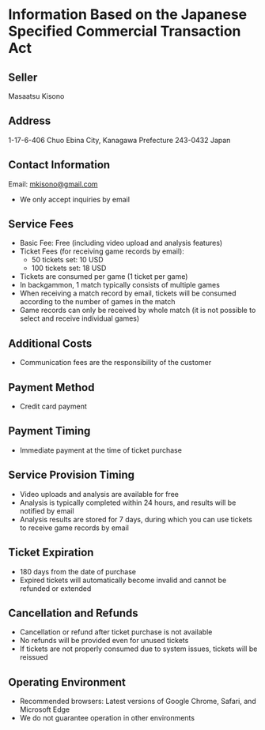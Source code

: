 # Information Based on the Japanese Specified Commercial Transaction Act

## Seller
Masaatsu Kisono

## Address
1-17-6-406 Chuo
Ebina City, Kanagawa Prefecture
243-0432 Japan

## Contact Information
Email: mkisono@gmail.com
- We only accept inquiries by email

## Service Fees
- Basic Fee: Free (including video upload and analysis features)
- Ticket Fees (for receiving game records by email):
    - 50 tickets set: 10 USD
    - 100 tickets set: 18 USD
- Tickets are consumed per game (1 ticket per game)
- In backgammon, 1 match typically consists of multiple games
- When receiving a match record by email, tickets will be consumed according to the number of games in the match
- Game records can only be received by whole match (it is not possible to select and receive individual games)

## Additional Costs
- Communication fees are the responsibility of the customer

## Payment Method
- Credit card payment

## Payment Timing
- Immediate payment at the time of ticket purchase

## Service Provision Timing
- Video uploads and analysis are available for free
- Analysis is typically completed within 24 hours, and results will be notified by email
- Analysis results are stored for 7 days, during which you can use tickets to receive game records by email

## Ticket Expiration
- 180 days from the date of purchase
- Expired tickets will automatically become invalid and cannot be refunded or extended

## Cancellation and Refunds
- Cancellation or refund after ticket purchase is not available
- No refunds will be provided even for unused tickets
- If tickets are not properly consumed due to system issues, tickets will be reissued

## Operating Environment
- Recommended browsers: Latest versions of Google Chrome, Safari, and Microsoft Edge
- We do not guarantee operation in other environments
